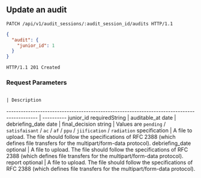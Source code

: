 ## Update an audit

```http
PATCH /api/v1/audit_sessions/:audit_session_id/audits HTTP/1.1
```

```json
{
  "audit": {
    "junior_id": 1
  }
}
```

```http
HTTP/1.1 201 Created
```

### Request Parameters

                                                                                            | Description
------------------------------------------------------------------------------------------- | ----------
junior_id    <span class="label">required</span><span class="details">String</span>         |
auditable_at <span class="details">date</span>                                          |
debriefing_date <span class="details">date</span> |
final_decision <span class="details">string</span> | Values are `pending` / `satisfaisant` / `ac` / `af` / `ppu` / `jiification` / `radiation`
specification <span class="details"></span>  | A file to upload. The file should follow the specifications of RFC 2388 (which defines file transfers for the multipart/form-data protocol).
debriefing_date <span class="details">optional</span> | A file to upload. The file should follow the specifications of RFC 2388 (which defines file transfers for the multipart/form-data protocol).
report <span class="details">optional</span> | A file to upload. The file should follow the specifications of RFC 2388 (which defines file transfers for the multipart/form-data protocol).
